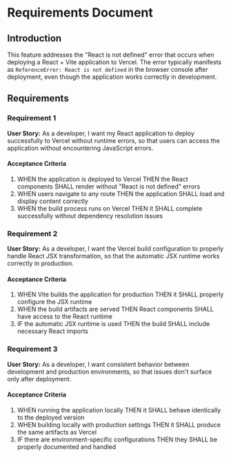 # Requirements Document

## Introduction

This feature addresses the "React is not defined" error that occurs when deploying a React + Vite application to Vercel. The error typically manifests as `ReferenceError: React is not defined` in the browser console after deployment, even though the application works correctly in development.

## Requirements

### Requirement 1

**User Story:** As a developer, I want my React application to deploy successfully to Vercel without runtime errors, so that users can access the application without encountering JavaScript errors.

#### Acceptance Criteria

1. WHEN the application is deployed to Vercel THEN the React components SHALL render without "React is not defined" errors
2. WHEN users navigate to any route THEN the application SHALL load and display content correctly
3. WHEN the build process runs on Vercel THEN it SHALL complete successfully without dependency resolution issues

### Requirement 2

**User Story:** As a developer, I want the Vercel build configuration to properly handle React JSX transformation, so that the automatic JSX runtime works correctly in production.

#### Acceptance Criteria

1. WHEN Vite builds the application for production THEN it SHALL properly configure the JSX runtime
2. WHEN the build artifacts are served THEN React components SHALL have access to the React runtime
3. IF the automatic JSX runtime is used THEN the build SHALL include necessary React imports

### Requirement 3

**User Story:** As a developer, I want consistent behavior between development and production environments, so that issues don't surface only after deployment.

#### Acceptance Criteria

1. WHEN running the application locally THEN it SHALL behave identically to the deployed version
2. WHEN building locally with production settings THEN it SHALL produce the same artifacts as Vercel
3. IF there are environment-specific configurations THEN they SHALL be properly documented and handled